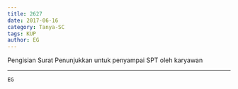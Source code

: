 ```yaml
---
title: 2627
date: 2017-06-16
category: Tanya-SC
tags: KUP
author: EG
---
```


Pengisian Surat Penunjukkan untuk penyampai SPT oleh karyawan

---



`EG`
